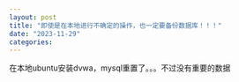 ```yaml
---
layout: post
title: "即使是在本地进行不确定的操作，也一定要备份数据库！！！"
date: "2023-11-29"
categories: 
---
```

<p>在本地ubuntu安装dvwa，mysql重置了。。。不过没有重要的数据</p>
